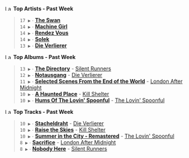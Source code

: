 <!--START_LASTFM_ARTISTS:{"period": "7day", "rows": 5}-->
<a href="https://last.fm" target="_blank"><img src="https://user-images.githubusercontent.com/17434202/215290617-e793598d-d7c9-428f-9975-156db1ba89cc.svg" alt="Last.fm Logo" width="18" height="13"/></a> **Top Artists - Past Week**

> `17 ▶️` ∙ **[The Swan](https://www.last.fm/music/The+Swan)**<br/>
> `14 ▶️` ∙ **[Machine Girl](https://www.last.fm/music/Machine+Girl)**<br/>
> `14 ▶️` ∙ **[Rendez Vous](https://www.last.fm/music/Rendez+Vous)**<br/>
> `14 ▶️` ∙ **[Solek](https://www.last.fm/music/Solek)**<br/>
> `13 ▶️` ∙ **[Die Verlierer](https://www.last.fm/music/Die+Verlierer)**<br/>
<!--END_LASTFM_ARTISTS-->

<!--START_LASTFM_ALBUMS:{"period": "7day", "rows": 5}-->
<a href="https://last.fm" target="_blank"><img src="https://user-images.githubusercontent.com/17434202/215290617-e793598d-d7c9-428f-9975-156db1ba89cc.svg" alt="Last.fm Logo" width="18" height="13"/></a> **Top Albums - Past Week**

> `13 ▶️` ∙ **[The Directory](https://www.last.fm/music/Silent+Runners/The+Directory)** - [Silent Runners](https://www.last.fm/music/Silent+Runners)<br/>
> `12 ▶️` ∙ **[Notausgang](https://www.last.fm/music/Die+Verlierer/Notausgang)** - [Die Verlierer](https://www.last.fm/music/Die+Verlierer)<br/>
> `11 ▶️` ∙ **[Selected Scenes From the End of the World](https://www.last.fm/music/London+After+Midnight/Selected+Scenes+From+the+End+of+the+World)** - [London After Midnight](https://www.last.fm/music/London+After+Midnight)<br/>
> `10 ▶️` ∙ **[A Haunted Place](https://www.last.fm/music/Kill+Shelter/A+Haunted+Place)** - [Kill Shelter](https://www.last.fm/music/Kill+Shelter)<br/>
> `10 ▶️` ∙ **[Hums Of The Lovin' Spoonful](https://www.last.fm/music/The+Lovin%27+Spoonful/Hums+Of+The+Lovin%27+Spoonful)** - [The Lovin' Spoonful](https://www.last.fm/music/The+Lovin%27+Spoonful)<br/>
<!--END_LASTFM_ALBUMS-->

<!--START_LASTFM_TRACKS:{"period": "7day", "rows": 5}-->
<a href="https://last.fm" target="_blank"><img src="https://user-images.githubusercontent.com/17434202/215290617-e793598d-d7c9-428f-9975-156db1ba89cc.svg" alt="Last.fm Logo" width="18" height="13"/></a> **Top Tracks - Past Week**

> `10 ▶️` ∙ **[Stacheldraht](https://www.last.fm/music/Die+Verlierer/_/Stacheldraht)** - [Die Verlierer](https://www.last.fm/music/Die+Verlierer)<br/>
> `10 ▶️` ∙ **[Raise the Skies](https://www.last.fm/music/Kill+Shelter/_/Raise+the+Skies)** - [Kill Shelter](https://www.last.fm/music/Kill+Shelter)<br/>
> `10 ▶️` ∙ **[Summer in the City - Remastered](https://www.last.fm/music/The+Lovin%27+Spoonful/_/Summer+in+the+City+-+Remastered)** - [The Lovin' Spoonful](https://www.last.fm/music/The+Lovin%27+Spoonful)<br/>
> `8 ▶️` ∙ **[Sacrifice](https://www.last.fm/music/London+After+Midnight/_/Sacrifice)** - [London After Midnight](https://www.last.fm/music/London+After+Midnight)<br/>
> `8 ▶️` ∙ **[Nobody Here](https://www.last.fm/music/Silent+Runners/_/Nobody+Here)** - [Silent Runners](https://www.last.fm/music/Silent+Runners)<br/>
<!--END_LASTFM_TRACKS-->